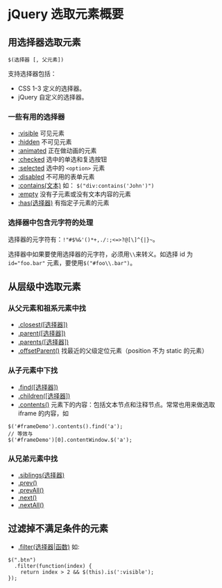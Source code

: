 # jQuery 选取元素概要
## 用选择器选取元素
```
$(选择器 [, 父元素])
```

支持选择器包括：
* CSS 1-3 定义的选择器。
* jQuery 自定义的选择器。

### 一些有用的选择器
* [:visible](https://api.jquery.com/visible-selector/) 可见元素
* [:hidden](https://api.jquery.com/hidden-selector/) 不可见元素
* [:animated](https://api.jquery.com/animated-selector/) 正在做动画的元素
* [:checked](https://api.jquery.com/checked-selector/) 选中的单选和复选按钮
* [:selected](https://api.jquery.com/selected-selector) 选中的 `<option>` 元素
* [:disabled](https://api.jquery.com/disabled-selector) 不可用的表单元素
* [:contains(文本)](https://api.jquery.com/contains-selector) 如： `$("div:contains('John')")`
* [:empty](https://api.jquery.com/empty-selector/) 没有子元素或没有文本内容的元素
* [:has(选择器)](https://api.jquery.com/has-selector/) 有指定子元素的元素

### 选择器中包含元字符的处理
选择器的元字符有：`!"#$%&'()*+,./:;<=>?@[\]^{|}~`。

选择器中如果要使用选择器的元字符，必须用`\\`来转义。如选择 id 为 `id="foo.bar"` 元素，要使用`$("#foo\\.bar")`。

## 从层级中选取元素
### 从父元素和祖系元素中找
* [.closest([选择器])](https://api.jquery.com/closest)
* [.parent([选择器])](https://api.jquery.com/parent)
* [.parents([选择器])](https://api.jquery.com/parents)
* [.offsetParent()](https://api.jquery.com/offsetParent) 找最近的父级定位元素（position 不为 static 的元素）

### 从子元素中下找
* [.find([选择器])](https://api.jquery.com/find/)
* [.children([选择器])](https://api.jquery.com/children/)
* [.contents()](https://api.jquery.com/contents/) 元素下的内容：包括文本节点和注释节点。常常也用来做选取 iframe 的内容，如
```
$('#frameDemo').contents().find('a');
// 等效与
$('#frameDemo')[0].contentWindow.$('a');

```

### 从兄弟元素中找
* [.siblings(选择器)](https://api.jquery.com/siblings/)
* [.prev()](https://api.jquery.com/prev)
* [.prevAll()](https://api.jquery.com/prevAll)
* [.next()](https://api.jquery.com/next)
* [.nextAll()](https://api.jquery.com/nextAll)


## 过滤掉不满足条件的元素
* [.filter(选择器|函数)](https://api.jquery.com/filter) 如:
```
$(".btn")
  .filter(function(index) {
    return index > 2 && $(this).is(':visible');
});
```

